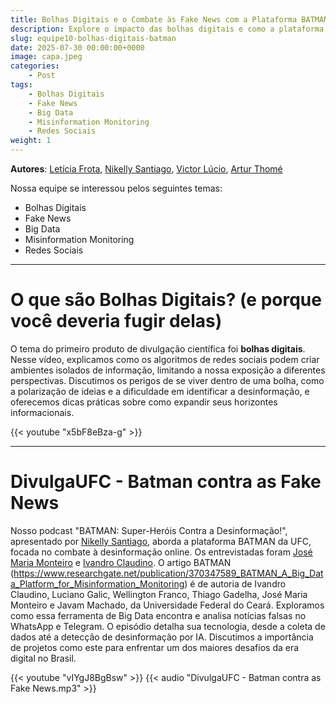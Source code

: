 ```yaml
---
title: Bolhas Digitais e o Combate às Fake News com a Plataforma BATMAN
description: Explore o impacto das bolhas digitais e como a plataforma BATMAN utiliza Big Data para monitorar e combater a desinformação em redes sociais.
slug: equipe10-bolhas-digitais-batman      
date: 2025-07-30 00:00:00+0000             
image: capa.jpeg         
categories:
    - Post
tags:
    - Bolhas Digitais                    
    - Fake News                          
    - Big Data                            
    - Misinformation Monitoring           
    - Redes Sociais                      
weight: 1
---
```



**Autores**: [Letícia Frota](leticiafrotamesquita@gmail.com), [Nikelly Santiago](nikellysantiago@alu.ufc.br), [Victor Lúcio](victorlu3391@gmail.com), [Artur Thomé](arthurthome1@gmail.com)

Nossa equipe se interessou pelos seguintes temas:

- Bolhas Digitais                    
- Fake News                          
- Big Data                            
- Misinformation Monitoring           
- Redes Sociais 

---

# O que são Bolhas Digitais? (e porque você deveria fugir delas)

O tema do primeiro produto de divulgação científica foi **bolhas digitais**. Nesse vídeo, explicamos como os algoritmos de redes sociais podem criar ambientes isolados de informação, limitando a nossa exposição a diferentes perspectivas. Discutimos os perigos de se viver dentro de uma bolha, como a polarização de ideias e a dificuldade em identificar a desinformação, e oferecemos dicas práticas sobre como expandir seus horizontes informacionais.

{{< youtube "x5bF8eBza-g" >}}

---

# DivulgaUFC - Batman contra as Fake News

Nosso podcast "BATMAN: Super-Heróis Contra a Desinformação!", apresentado por [Nikelly Santiago](nikellysantiago@alu.ufc.br), aborda a plataforma BATMAN da UFC, focada no combate à desinformação online. Os entrevistadas foram [José Maria Monteiro](@prof.josemariamonteiro) e [Ivandro Claudino](). O artigo BATMAN (https://www.researchgate.net/publication/370347589_BATMAN_A_Big_Data_Platform_for_Misinformation_Monitoring) é de autoria de Ivandro Claudino, Luciano Galic, Wellington Franco, Thiago Gadelha, José Maria Monteiro e Javam Machado, da Universidade Federal do Ceará. Exploramos como essa ferramenta de Big Data encontra e analisa notícias falsas no WhatsApp e Telegram. O episódio detalha sua tecnologia, desde a coleta de dados até a detecção de desinformação por IA. Discutimos a importância de projetos como este para enfrentar um dos maiores desafios da era digital no Brasil.

{{< youtube "vIYgJ8BgBsw" >}}
{{< audio "DivulgaUFC - Batman contra as Fake News.mp3" >}}